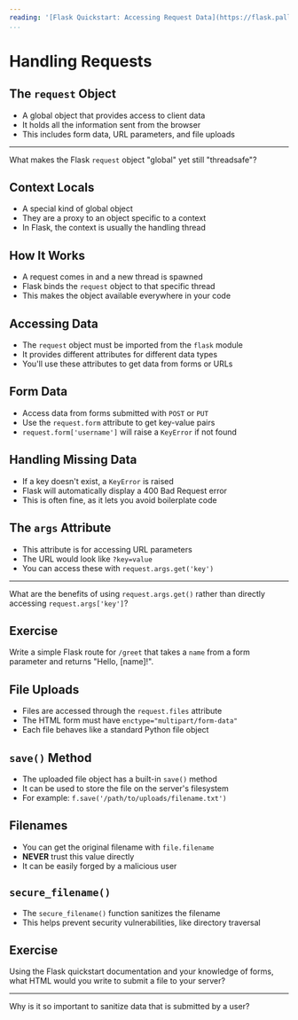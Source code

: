 ```yaml
---
reading: '[Flask Quickstart: Accessing Request Data](https://flask.palletsprojects.com/en/stable/quickstart/#accessing-request-data)'
...
```


# Handling Requests

## The `request` Object

- A global object that provides access to client data
- It holds all the information sent from the browser
- This includes form data, URL parameters, and file uploads

---

What makes the Flask `request` object "global" yet still "threadsafe"?

## Context Locals

- A special kind of global object
- They are a proxy to an object specific to a context
- In Flask, the context is usually the handling thread

## How It Works

- A request comes in and a new thread is spawned
- Flask binds the `request` object to that specific thread
- This makes the object available everywhere in your code

## Accessing Data

- The `request` object must be imported from the `flask` module
- It provides different attributes for different data types
- You'll use these attributes to get data from forms or URLs

## Form Data

- Access data from forms submitted with `POST` or `PUT`
- Use the `request.form` attribute to get key-value pairs
- `request.form['username']` will raise a `KeyError` if not found

## Handling Missing Data

- If a key doesn't exist, a `KeyError` is raised
- Flask will automatically display a 400 Bad Request error
- This is often fine, as it lets you avoid boilerplate code

## The `args` Attribute

- This attribute is for accessing URL parameters
- The URL would look like `?key=value`
- You can access these with `request.args.get('key')`

---

What are the benefits of using `request.args.get()` rather than directly accessing `request.args['key']`?

## Exercise

Write a simple Flask route for `/greet` that takes a `name` from a form parameter and returns "Hello, [name]!".

## File Uploads

- Files are accessed through the `request.files` attribute
- The HTML form must have `enctype="multipart/form-data"`
- Each file behaves like a standard Python file object

## `save()` Method

- The uploaded file object has a built-in `save()` method
- It can be used to store the file on the server's filesystem
- For example: `f.save('/path/to/uploads/filename.txt')`

## Filenames

- You can get the original filename with `file.filename`
- **NEVER** trust this value directly
- It can be easily forged by a malicious user

## `secure_filename()`

- The `secure_filename()` function sanitizes the filename
- This helps prevent security vulnerabilities, like directory traversal

## Exercise

Using the Flask quickstart documentation and your knowledge of forms, what HTML would you write to submit a file to your server?

---

Why is it so important to sanitize data that is submitted by a user?
